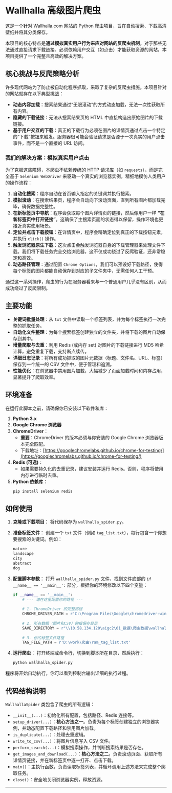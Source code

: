 # Wallhalla 高级图片爬虫

这是一个针对 Wallhalla.com 网站的 Python 爬虫项目，旨在自动搜索、下载高清壁纸并将其分类保存。

本项目的核心特点是**通过模拟真实用户行为来应对网站的反爬虫机制**。对于那些无法通过直接请求下载链接、必须依赖用户交互（如点击）才能获取资源的网站，本项目提供了一个完整且高效的解决方案。

## 核心挑战与反爬策略分析

许多现代网站为了防止被自动化程序抓取，采取了复杂的反爬虫措施。本项目针对的网站就存在以下典型挑战：

* **动态内容加载**：搜索结果通过“无限滚动”的方式动态加载，无法一次性获取所有内容。
* **隐藏的下载链接**：无法从搜索结果页的 HTML 中直接构造出原始图片的下载链接。
* **基于用户交互的下载**：真正的下载行为必须在图片的详情页通过点击一个特定的“下载”按钮来触发。服务器很可能会验证请求是否源于一次真实的用户点击事件，而不是一个直接的 URL 访问。

### 我们的解决方案：模拟真实用户点击

为了克服这些障碍，本爬虫不依赖传统的 HTTP 请求库（如 `requests`），而是完全基于 `Selenium WebDriver` 来驱动一个真实的浏览器实例，精细地模仿人类用户的操作流程：

1.  **自动化搜索**：程序自动在首页输入指定的关键词并执行搜索。
2.  **模拟滚动**：在搜索结果页，程序会自动向下滚动页面，直到所有图片都加载完毕，确保数据完整性。
3.  **在新标签页中导航**：程序会获取每个图片详情页的链接，然后像用户一样 **“在新标签页中打开链接”**。这确保了主搜索页面的状态得以保留，操作环境也更接近真实使用场景。
4.  **定位并点击下载按钮**：在详情页中，程序会精确定位到真正的下载按钮元素，并执行 `click()` 操作。
5.  **触发浏览器原生下载**：这次点击会触发浏览器自身的下载管理器来处理文件下载。我们将下载任务完全交给浏览器，这不仅成功绕过了反爬验证，还非常稳定和高效。
6.  **动态路径管理**：通过配置 `Chrome Options`，我们可以预设好下载路径，使得每个标签的图片都能自动保存到对应的子文件夹中，无需任何人工干预。

通过这一系列操作，爬虫的行为在服务器看来与一个普通用户几乎没有区别，从而成功绕过了反爬限制。

## 主要功能

* **关键词批量处理**：从 `txt` 文件中读取一个标签列表，并为每个标签执行一次完整的抓取任务。
* **自动化文件整理**：为每个搜索标签创建独立的文件夹，并将下载的图片自动保存到其中。
* **增量爬取与去重**：利用 Redis (或内存 set) 对图片的下载链接进行 MD5 哈希计算，避免重复下载，支持断点续传。
* **详细日志记录**：将所有成功抓取的图片元数据（标题、文件名、URL、标签）保存到一个统一的 CSV 文件中，便于管理和追溯。
* **性能优化**：在浏览器中禁用图片加载，大幅减少了页面加载时间和内存占用，显著提升了爬取效率。

## 环境准备

在运行此脚本之前，请确保你已安装以下软件和库：

1.  **Python 3.x**
2.  **Google Chrome 浏览器**
3.  **ChromeDriver**：
    * **重要**：ChromeDriver 的版本必须与你安装的 Google Chrome 浏览器版本完全匹配。
    * 下载地址：[https://googlechromelabs.github.io/chrome-for-testing/](https://googlechromelabs.github.io/chrome-for-testing/)
4.  **Redis (可选)**：
    * 如果需要持久化的去重记录，建议安装并运行 Redis。否则，程序将使用内存进行临时去重。
5.  **Python 依赖库**：
    ```bash
    pip install selenium redis
    ```

## 如何使用

1.  **克隆或下载项目**：
    将代码保存为 `wallhalla_spider.py`。

2.  **准备标签文件**：
    创建一个 `txt` 文件（例如 `tag_list.txt`），每行包含一个你想要搜索的关键词。例如：
    ```txt
    nature
    landscape
    city
    abstract
    dog
    ```

3.  **配置脚本参数**：
    打开 `wallhalla_spider.py` 文件，找到文件底部的 `if __name__ == '__main__':` 部分，根据你的环境修改以下四个变量：

    ```python
    if __name__ == '__main__':
        # --- 请在这里配置你的路径 ---
        
        # 1. ChromeDriver 的完整路径
        CHROME_DRIVER_PATH = r'C:\Program Files\Google\chromedriver-win32\chromedriver.exe'
        
        # 2. 所有数据（图片和CSV）的根保存目录
        SAVE_DIRECTORY = r"\\10.58.134.120\aigc2\01_数据\爬虫数据\wallhalla" 
        
        # 3. 你的标签文件路径
        TAG_FILE_PATH = r'D:\work\爬虫\ram_tag_list.txt'
    ```

4.  **运行爬虫**：
    打开终端或命令行，切换到脚本所在目录，然后执行：
    ```bash
    python wallhalla_spider.py
    ```

程序将开始自动执行，你可以看到控制台输出详细的执行过程。

## 代码结构说明

`WallhallaSpider` 类包含了爬虫的所有逻辑：

* `__init__(...)`：初始化所有配置，包括路径、Redis 连接等。
* `setup_driver(...)`：**核心方法之一**。负责为每个标签创建独立的浏览器实例，并动态配置下载路径和禁用图片加载。
* `is_duplicate(...)`：处理去重逻辑。
* `write_to_csv(...)`：将图片信息写入 CSV 文件。
* `perform_search(...)`：模拟搜索操作，并判断搜索结果是否存在。
* `get_images_and_download(...)`：**核心方法之二**。负责滚动页面、获取所有详情页链接，并在新标签页中逐一打开、点击下载。
* `main()`：主执行函数，负责读取标签列表，并循环调用上述方法来完成整个爬取任务。
* `close()`：安全地关闭浏览器实例，释放资源。

---